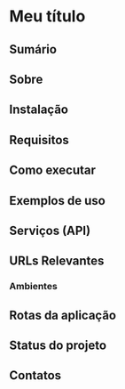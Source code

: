 # Meu título

## Sumário

## Sobre

## Instalação

## Requisitos

## Como executar

## Exemplos de uso

## Serviços (API)

## URLs Relevantes

### Ambientes

## Rotas da aplicação

## Status do projeto

## Contatos
